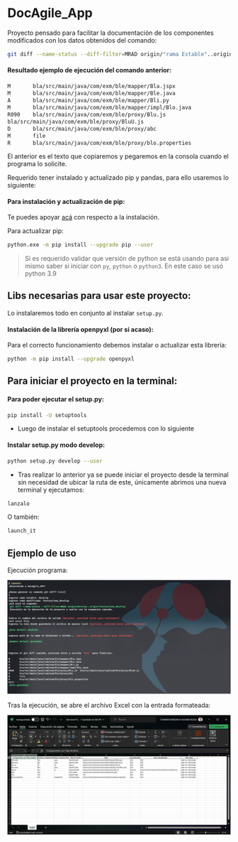 # DocAgile_App
<p>Proyecto pensado para facilitar la documentación de los componentes modificados con los datos obtenidos del comando:</p>

```bash
git diff --name-status --diff-filter=MRAD origin/"rama Estable"..origin/"rama modificada"
```
#### Resultado ejemplo de ejecución del comando anterior:

```text
M       bla/src/main/java/com/exm/ble/mapper/Bla.jspx
M       bla/src/main/java/com/exm/ble/mapper/Ble.java
A       bla/src/main/java/com/exm/ble/mapper/Bli.py
M       bla/src/main/java/com/exm/ble/mapper/impl/Blo.java
R090    bla/src/main/java/com/exm/ble/proxy/Blu.js  bla/src/main/java/com/exm/ble/proxy/BluU.js
D       bla/src/main/java/com/exm/ble/proxy/abc
M       file
R       bla/src/main/java/com/exm/ble/proxy/blo.properties
```
<p>El anterior es el texto que copiaremos y pegaremos en la consola cuando el programa lo solicite.</p>
<p>Requerido tener instalado y actualizado pip y pandas, para ello usaremos lo siguiente:</p>
 
#### Para instalación y actualización de pip:

Te puedes apoyar [acá](https://phoenixnap.com/kb/install-pip-windows) con respecto a la instalación.

Para actualizar pip:
```bash
python.exe -m pip install --upgrade pip --user  
```
> Si es requerido validar que versión de python se está usando para asi mismo saber si iniciar con `py`,
> `python` o `python3`. En este caso se usó python 3.9

## Libs necesarias para usar este proyecto: 
Lo instalaremos todo en conjunto al instalar `setup.py`.

#### Instalación de la librería openpyxl (por si acaso):
<p>Para el correcto funcionamiento debemos instalar o actualizar esta librería:</p>

```bash
python -m pip install --upgrade openpyxl
```

## Para iniciar el proyecto en la terminal:

#### Para poder ejecutar el setup.py:
```bash
pip install -U setuptools
```
- Luego de instalar el setuptools procedemos con lo siguiente

#### Instalar setup.py modo develop:
```bash
python setup.py develop --user
```
- Tras realizar lo anterior ya se puede iniciar el proyecto desde la terminal sin necesidad de ubicar la ruta de este, 
únicamente abrimos una nueva terminal y ejecutamos:

```bash
lanzalo
```

O también:
```bash
launch_it
```

## Ejemplo de uso

Ejecución programa:

![terminal_test.png](resources/img/terminal_test.png)

Tras la ejecución, se abre el archivo Excel con la entrada formateada:

![excel_test.png](resources/img/excel_test.png)
